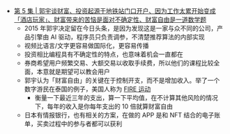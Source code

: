 - [第 5 集 | 郭宇谈财富、投资起源于地铁站门口开户、因为工作太累开始变成「酒店玩家」、财富带来的苦恼是面对不确定性、财富自由是一道数学题](https://www.youtube.com/watch?v=tWmNN87VvcE)
	- 2015 年郭宇决定留在今日头条，是因为发现这是一家与众不同的公司，产品引擎由 AI 驱动，程序员只负责调参，不清楚推荐算法的内部实现
	- 视频比语言/文字更容易做国际化，更容易传播
	- 投资相比编程具有不确定性的特点，也意味着机会一直都在
	- 券商希望用户频繁交易、大额交易以收取手续费，所以他们的课程比较全面，本意就是期望可以教会用户
	- 郭宇认为「财富自由」的关键在于控制开支，而不是增加收入。举了一个数字游民在泰国的例子，美国人称为 [FIRE 运动](https://zh.wikipedia.org/zh-cn/FIRE%E8%BF%90%E5%8A%A8)
		- 衡量一下最近三年的支出，算一下平均值，在不计算其他风险的情况下，每年的收入是你每年支出的 10 倍就算财富自由
	- 日本有情报银行，也有相关的方案，在做的 APP 是和 NFT 结合的电子账单，买卖过程中的参与者都可以获利
